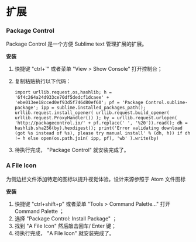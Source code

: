# 扩展

### Package Control

Package Control 是一个方便 Sublime text 管理扩展的扩展。

**安装**

1. 快捷键 "ctrl+`" 或者菜单 "View > Show Console" 打开控制台；

2. 复制粘贴执行以下代码：

   ```
   import urllib.request,os,hashlib; h = '6f4c264a24d933ce70df5dedcf1dcaee' + 'ebe013ee18cced0ef93d5f746d80ef60'; pf = 'Package Control.sublime-package'; ipp = sublime.installed_packages_path(); urllib.request.install_opener( urllib.request.build_opener( urllib.request.ProxyHandler()) ); by = urllib.request.urlopen( 'http://packagecontrol.io/' + pf.replace(' ', '%20')).read(); dh = hashlib.sha256(by).hexdigest(); print('Error validating download (got %s instead of %s), please try manual install' % (dh, h)) if dh != h else open(os.path.join( ipp, pf), 'wb' ).write(by)
   ```

3. 待执行完成， "Package Control" 就安装完成了。


### A File Icon

为侧边栏文件添加特定的图标以提升视觉体验。设计来源参照于 Atom 文件图标

**安装**

1. 快捷键 "ctrl+shift+p" 或者菜单 "Tools > Command Palette..." 打开 Command Palette ；
2. 选择 "Package Control: Install Package" ；
3. 找到 "A File Icon" 然后敲击回车/ Enter 键；
4. 待执行完成， "A File Icon" 就安装完成了。

